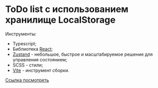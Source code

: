 # ToDo list с использованием хранилище LocalStorage


Инструменты:
- Typescript;
- Библиотека [React](https://reactjs.org/);
- [Zustand](https://github.com/pmndrs/zustand#typescript-usage) - небольшое, быстрое и масштабируемое решение для управления состоянием;
- SCSS - стили;
- [Vite](https://vitejs.dev/) - инструмент сборки.

[Ссылка посмотреть](https://nilender-andrey.github.io/Make-React-Apps/to_do_list/index.html)
